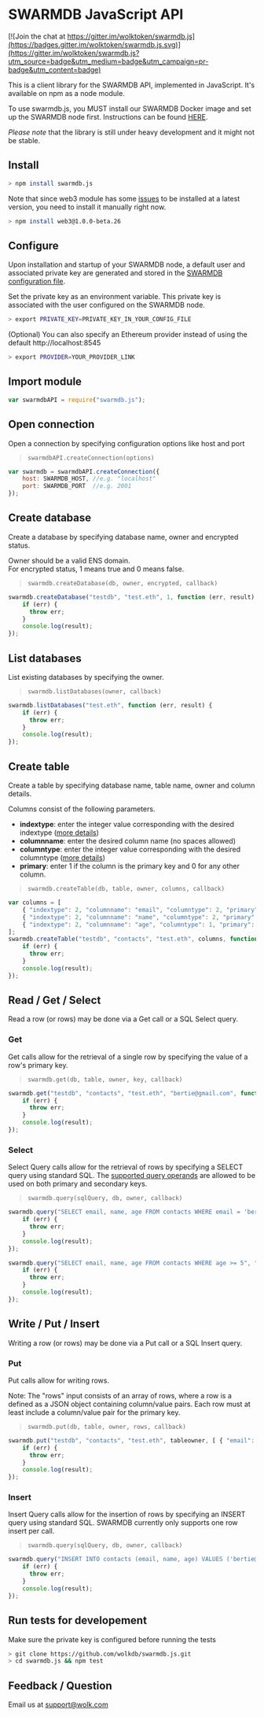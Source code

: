 # SWARMDB JavaScript API

[![Join the chat at https://gitter.im/wolktoken/swarmdb.js](https://badges.gitter.im/wolktoken/swarmdb.js.svg)](https://gitter.im/wolktoken/swarmdb.js?utm_source=badge&utm_medium=badge&utm_campaign=pr-badge&utm_content=badge)

This is a client library for the SWARMDB API, implemented in JavaScript. It's available on npm as a node module.

To use swarmdb.js, you MUST install our SWARMDB Docker image and set up the SWARMDB node first. Instructions can be found [HERE](https://github.com/wolkdb/swarm.wolk.com).

*Please note* that the library is still under heavy development and it might not be stable.

## Install
```bash
> npm install swarmdb.js
```
Note that since web3 module has some [issues](https://github.com/ethereum/web3.js/issues/966) to be installed at a latest version, you need to install it manually right now.
```bash
> npm install web3@1.0.0-beta.26
```

## Configure
Upon installation and startup of your SWARMDB node, a default user and associated private key are generated and stored in the [SWARMDB configuration file](https://github.com/wolkdb/swarm.wolk.com/wiki/9.-SWARMDB-Server-Configuration,--Authentication-and-Voting#configuration-file). 

Set the private key as an environment variable.
This private key is associated with the user configured on the SWARMDB node.
```bash
> export PRIVATE_KEY=PRIVATE_KEY_IN_YOUR_CONFIG_FILE
```
(Optional) You can also specify an Ethereum provider instead of using the default http://localhost:8545
```bash
> export PROVIDER=YOUR_PROVIDER_LINK
```

## Import module
```javascript
var swarmdbAPI = require("swarmdb.js");
```

## Open connection
Open a connection by specifying configuration options like host and port
> `swarmdbAPI.createConnection(options)`
```javascript
var swarmdb = swarmdbAPI.createConnection({
    host: SWARMDB_HOST, //e.g. "localhost"
    port: SWARMDB_PORT  //e.g. 2001
});
```

## Create database
Create a database by specifying database name, owner and encrypted status.

Owner should be a valid ENS domain.  
For encrypted status, 1 means true and 0 means false.

> `swarmdb.createDatabase(db, owner, encrypted, callback)`
```javascript
swarmdb.createDatabase("testdb", "test.eth", 1, function (err, result) {
    if (err) {
      throw err;
    }
    console.log(result);
});
```

## List databases
List existing databases by specifying the owner.

> `swarmdb.listDatabases(owner, callback)`
```javascript
swarmdb.listDatabases("test.eth", function (err, result) {
    if (err) {
      throw err;
    }
    console.log(result);
});
```

## Create table
Create a table by specifying database name, table name, owner and column details.  

Columns consist of the following parameters.
* **indextype**: enter the integer value corresponding with the desired indextype ([more details](https://github.com/wolkdb/swarm.wolk.com/wiki/8.-SWARMDB-Types#table-column-types))
* **columnname**: enter the desired column name (no spaces allowed)
* **columntype**: enter the integer value corresponding with the desired columntype ([more details](https://github.com/wolkdb/swarm.wolk.com/wiki/8.-SWARMDB-Types#table-index-types))
* **primary**: enter 1 if the column is the primary key and 0 for any other column.

> `swarmdb.createTable(db, table, owner, columns, callback)`
```javascript
var columns = [
    { "indextype": 2, "columnname": "email", "columntype": 2, "primary": 1 },
    { "indextype": 2, "columnname": "name", "columntype": 2, "primary": 0 },
    { "indextype": 2, "columnname": "age", "columntype": 1, "primary": 0 }
];
swarmdb.createTable("testdb", "contacts", "test.eth", columns, function (err, result) {
    if (err) {
      throw err;
    }
    console.log(result);
});
```

## Read / Get / Select
Read a row (or rows) may be done via a Get call or a SQL Select query.

### Get
Get calls allow for the retrieval of a single row by specifying the value of a row's primary key.

> `swarmdb.get(db, table, owner, key, callback)`
```javascript
swarmdb.get("testdb", "contacts", "test.eth", "bertie@gmail.com", function (err, result) {
    if (err) {
      throw err;
    }
    console.log(result);
});
```
### Select
Select Query calls allow for the retrieval of rows by specifying a SELECT query using standard SQL. The [supported query operands](https://github.com/wolkdb/swarm.wolk.com/wiki/8.-SWARMDB-Types#supported-query-operands) are allowed to be used on both primary and secondary keys.

> `swarmdb.query(sqlQuery, db, owner, callback)`
```javascript
swarmdb.query("SELECT email, name, age FROM contacts WHERE email = 'bertie@gmail.com'", "testdb", "test.eth", function (err, result) {
    if (err) {
      throw err;
    }
    console.log(result);
});

swarmdb.query("SELECT email, name, age FROM contacts WHERE age >= 5", "testdb", "test.eth", function (err, result) {
    if (err) {
      throw err;
    }
    console.log(result);
});
```

## Write / Put / Insert
Writing a row (or rows) may be done via a Put call or a SQL Insert query.

### Put
Put calls allow for writing rows.

Note: The "rows" input consists of an array of rows, where a row is a defined as a JSON object containing column/value pairs.  Each row must at least include a column/value pair for the primary key.

> `swarmdb.put(db, table, owner, rows, callback)`
```javascript
swarmdb.put("testdb", "contacts", "test.eth", tableowner, [ { "email": "bertie@gmail.com", "name": "Bertie Basset", "age": 7 }, { "email": "paul@gmail.com", "name": "Paul", "age": 25 } ],  function (err, result) {
    if (err) {
      throw err;
    }
    console.log(result);
});
```
### Insert
Insert Query calls allow for the insertion of rows by specifying an INSERT query using standard SQL. SWARMDB currently only supports one row insert per call.

> `swarmdb.query(sqlQuery, db, owner, callback)`
```javascript
swarmdb.query("INSERT INTO contacts (email, name, age) VALUES ('bertie@gmail.com', 'Bertie Basset', 7);", "testdb", "test.eth", function (err, result) {
    if (err) {
      throw err;
    }
    console.log(result);
});
```

## Run tests for developement
Make sure the private key is configured before running the tests
```bash
> git clone https://github.com/wolkdb/swarmdb.js.git
> cd swarmdb.js && npm test
```

## Feedback / Question
Email us at [support@wolk.com](mailto:support@wolk.com)
